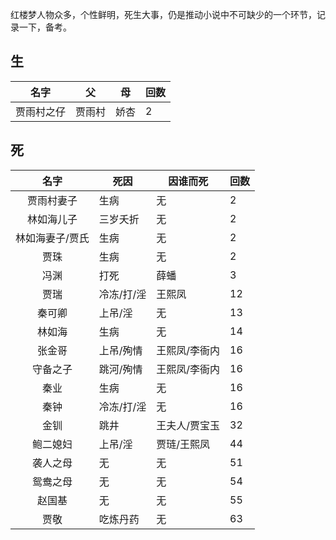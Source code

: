 
红楼梦人物众多，个性鲜明，死生大事，仍是推动小说中不可缺少的一个环节，记录一下，备考。


## 生

|     名字   | 父 | 母 | 回数|
|:----------:|-----------|-------|-----------|
| 贾雨村之仔   | 贾雨村       | 娇杏   | 2      |


## 死

|   名字   | 死因 | 因谁而死 | 回数|
|:---------:|-----------|-------|---------|
| 贾雨村妻子  |  生病   | 无   | 2      |
| 林如海儿子  |  三岁夭折   | 无   | 2      |
| 林如海妻子/贾氏  |  生病   | 无   | 2      |
|   贾珠 |  生病   | 无   | 2      |
| 冯渊  |  打死   | 薛蟠   | 3      |
| 贾瑞  |  冷冻/打/淫   | 王熙凤   | 12      |
| 秦可卿|  上吊/淫   | 无   | 13      |
| 林如海|  生病   | 无   | 14      |
| 张金哥|  上吊/殉情   | 王熙凤/李衙内   | 16     |
| 守备之子|  跳河/殉情   | 王熙凤/李衙内   | 16      |
| 秦业|  生病   | 无   | 16      |
| 秦钟|  冷冻/打/淫   | 无   | 16      |
| 金钏|  跳井   | 王夫人/贾宝玉   | 32      |
| 鲍二媳妇| 上吊/淫     | 贾琏/王熙凤  | 44     |
| 袭人之母| 无    | 无   |  51    |
| 鸳鸯之母| 无    | 无   |  54    |
| 赵国基 |无     | 无   |  55    |
| 贾敬 |  吃炼丹药  | 无   | 63   |



